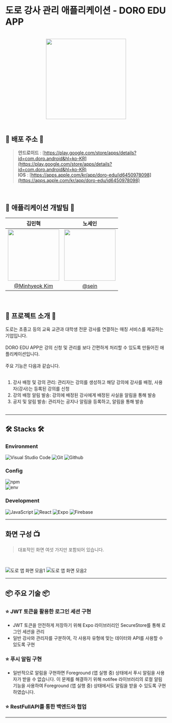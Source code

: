 # 도로 강사 관리 애플리케이션 - DORO EDU APP

<div align="center"><br/>

  <img width="250px" src="https://github.com/DOROEDU/Doro-Front/assets/42240254/4d858d31-b028-4862-b4e4-bb193b6c6d06" /> 

</div>
<br/>

## 🚀 배포 주소 🚀

> **안드로이드** : [https://play.google.com/store/apps/details?id=com.doro.android&hl=ko-KR](https://play.google.com/store/apps/details?id=com.doro.android&hl=ko-KR) <br>
> **IOS** : [https://apps.apple.com/kr/app/doro-edu/id6450978098](https://apps.apple.com/kr/app/doro-edu/id6450978098) <br>
<br/>

## 📱 애플리케이션 개발팀 📱

|          김민혁          |          노세인          |                                                                                                     
| :------------------------------------------------------------------------------: | :---------------------------------------------------------------------------------------------------------------------------------------------------: |
|   <img width="160px" src="https://avatars.githubusercontent.com/u/42240254?v=4" />    |                      <img width="160px" src="https://avatars.githubusercontent.com/u/71018440?v=4" />    |
|   [@Minhyeok Kim](https://github.com/jaqwe2301)   |   [@sein](https://github.com/dslov89)   |
<br/>

## 📘 프로젝트 소개 📘

도로는 초중고 등의 교육 교관과  대학생 전문 강사를 연결하는 매칭 서비스를 제공하는 기업입니다.<br/><br/>
DORO EDU APP은 강의 신청 및 관리를 보다 간편하게 처리할 수 있도록 만들어진 애플리케이션입니다.
<br/><br/>
주요 기능은 다음과 같습니다.<br/><br/>

1. 강사 배정 및 강의 관리: 관리자는 강의를 생성하고 해당 강의에 강사를 배정, 사용자(강사)는 등록된 강의를 신청<br/>
2. 강의 배정 알림 발송: 강의에 배정된 강사에게 배정된 사실을 알림을 통해 발송<br/>
3. 공지 및 알림 발송: 관리자는 공지나 알림을 등록하고, 알림을 통해 발송<br/><br/>

---

## 🛠️ Stacks 🛠️

### Environment
![Visual Studio Code](https://img.shields.io/badge/Visual%20Studio%20Code-007ACC?style=for-the-badge&logo=Visual%20Studio%20Code&logoColor=white)
![Git](https://img.shields.io/badge/Git-F05032?style=for-the-badge&logo=Git&logoColor=white)
![Github](https://img.shields.io/badge/GitHub-181717?style=for-the-badge&logo=GitHub&logoColor=white)             

### Config
![npm](https://img.shields.io/badge/npm-CB3837?style=for-the-badge&logo=npm&logoColor=white)        
![env](https://img.shields.io/badge/.env-ECD53F?style=for-the-badge&logo=.env&logoColor=white)        

### Development
![JavaScript](https://img.shields.io/badge/JavaScript-F7DF1E?style=for-the-badge&logo=Javascript&logoColor=white)
![React](https://img.shields.io/badge/React&nbsp;Native-20232A?style=for-the-badge&logo=react&logoColor=61DAFB)
![Expo](https://img.shields.io/badge/Expo-000020?style=for-the-badge&logo=expo&logoColor=white)
![Firebase](https://img.shields.io/badge/Firebase-white?style=for-the-badge&logo=firebase&logoColor=FFCA28)

---
## 화면 구성 📺
> 대표적인 화면 여섯 가지만 포함되어 있습니다.
<br/>

![도로 앱 화면 모음1](https://github.com/DOROEDU/Doro-Front/assets/42240254/b16c7b04-d719-4d7f-981b-eb933ee82f40)
![도로 앱 화면 모음2](https://github.com/DOROEDU/Doro-Front/assets/42240254/b8c7d1f2-13f4-4de1-ad7d-daf32b88f793)


---
## 📦 주요 기술 📦

### ⭐️ JWT 토큰을 활용한 로그인 세션 구현
- JWT 토큰을 안전하게 저장하기 위해 Expo 라이브러리인 SecureStore를 통해 로그인 세션을 관리
- 일반 강사와 관리자를 구분하여, 각 사용자 유형에 맞는 데이터와 API를 사용할 수 있도록 구현

### ⭐️ 푸시 알림 구현
- 일반적으로 알림을 구현하면 Foreground (앱 실행 중) 상태에서 푸시 알림을 사용자가 받을 수 없습니다. 이 문제를 해결하기 위해 notifee 라이브러리의 로컬 알림 기능을 사용하여 Foreground (앱 실행 중) 상태에서도 알림을 받을 수 있도록 구현하였습니다.

### ⭐️ RestFullAPI를 통한 백엔드와 협업

---
